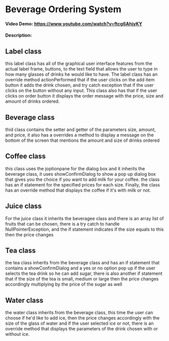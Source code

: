 # Beverage Ordering System
#### Video Demo:  <https://www.youtube.com/watch?v=ftcg6AhjyKY>
#### Description:

## Label class
this label class has all of the graphical user interface features from the actual label frame, buttons, to the text field that allows the user to type in how many glasses of drinks he would like to have. The label class has an override method actionPerformed that if the user clicks on the add item button it adds the drink chosen, and try catch exception that if the user clicks on the button without any input. This class also has that if the user clicks on order button it displays the order message with the price, size and amount of drinks ordered.

## Beverage class
thid class contains the setter and getter of the parameters size, amount, and price, it also has a overrides a method to display a message on the bottom  of the screen that mentions the amount and size of drinks ordered

## Coffee class

this class uses the joptionpane for the dialog box and it inherits the beverage class, it uses showConfirmDialog to show a pop up  dialog box that gives you the choice if you want to add milk for your coffee. the class has an if statement for the specified prices for each size. Finally, the class has  an override method that displays the coffee if it's with milk or not.

## Juice class 
 For the juice class it inherits the beveragee class and there is an array list of fruits that can be chosen, there is a try catch to handle NullPointerException, and the if statement indicates if the size equals to this then the price changes 

 ## Tea class
 the tea class inherits from the beverage class and has an if statement that contains a showConfirmDialog and a yes or no option pop up if the user selects the tea drink so  he can add sugar,  there is also another if statement that if the size of the tea is small, medium or large then the price changes accordingly multiplying by the price of the sugar as well

 ## Water class

 the water class inherits from the beverage class, this  time the user can choose if he'd like to add ice, then the price changes accordingly with the size of the glass of water and if the user selected ice or not,  there is an override method that displays the parameters of the drink chosen with or without ice.
